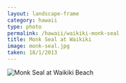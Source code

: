 ```yaml
---
layout: landscape-frame
category: hawaii
type: photo
permalink: /hawaii/waikiki-monk-seal
title: Monk Seal at Waikiki
image: monk-seal.jpg
taken: 18/1/2013
---
```

![Monk Seal at Waikiki Beach](/images/hawaii/monk-seal.jpg)